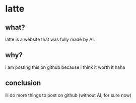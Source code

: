 # latte
## what?
latte is a website that was fully made by AI.
## why?
i am posting this on github because i think it worth it haha
## conclusion
ill do more things to post on github (without AI, for sure now)
